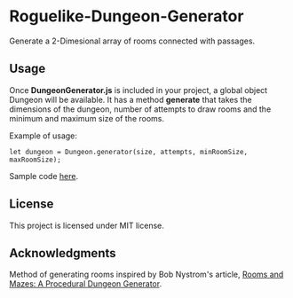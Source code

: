 # Roguelike-Dungeon-Generator
Generate a 2-Dimesional array of rooms connected with passages.

## Usage
Once **DungeonGenerator.js** is included in your project, a global object Dungeon will be available. It has a method **generate** that takes the dimensions of the dungeon, number of attempts to draw rooms and the minimum and maximum size of the rooms.

Example of usage:

  `let dungeon = Dungeon.generator(size, attempts, minRoomSize, maxRoomSize);`

Sample code [here](https://codepen.io/aneesa_saleh/pen/KvaJKL).

## License
This project is licensed under MIT license.

## Acknowledgments
Method of generating rooms inspired by Bob Nystrom's article, [Rooms and Mazes: A Procedural Dungeon Generator](http://journal.stuffwithstuff.com/2014/12/21/rooms-and-mazes/).
